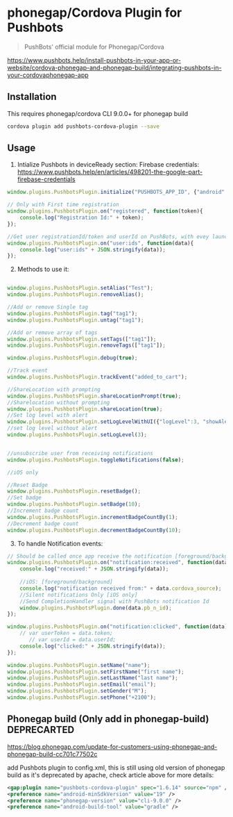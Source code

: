 # phonegap/Cordova Plugin for Pushbots

> PushBots' official module for Phonegap/Cordova

https://www.pushbots.help/install-pushbots-in-your-app-or-website/cordova-phonegap-and-phonegap-build/integrating-pushbots-in-your-cordovaphonegap-app


## Installation

This requires phonegap/cordova CLI 9.0.0+ for phonegap build

```bash
cordova plugin add pushbots-cordova-plugin --save
```

## Usage

1. Intialize Pushbots in deviceReady section:
Firebase credentials: https://www.pushbots.help/en/articles/498201-the-google-part-firebase-credentials

```javascript
window.plugins.PushbotsPlugin.initialize("PUSHBOTS_APP_ID", {"android":{"sender_id":"SENDER_ID", "fcm_app_id":"FCM_APP_ID", "web_api_key":"WEB_API_KEY", "project_id":"PROJECT_ID"});

// Only with First time registration
window.plugins.PushbotsPlugin.on("registered", function(token){
	console.log("Registration Id:" + token);
});

//Get user registrationId/token and userId on PushBots, with evey launch of the app even launching with notification
window.plugins.PushbotsPlugin.on("user:ids", function(data){
	console.log("user:ids" + JSON.stringify(data));
});
```


2. Methods to use it:
```javascript

window.plugins.PushbotsPlugin.setAlias("Test");
window.plugins.PushbotsPlugin.removeAlias();

//Add or remove Single tag
window.plugins.PushbotsPlugin.tag("tag1");
window.plugins.PushbotsPlugin.untag("tag1");

//Add or remove array of tags
window.plugins.PushbotsPlugin.setTags(["tag1"]);
window.plugins.PushbotsPlugin.removeTags(["tag1"]);

window.plugins.PushbotsPlugin.debug(true);

//Track event
window.plugins.PushbotsPlugin.trackEvent("added_to_cart");

//ShareLocation with prompting
window.plugins.PushbotsPlugin.shareLocationPrompt(true);
//Sharelocation without prompting
window.plugins.PushbotsPlugin.shareLocation(true);
//Set log level with alert
window.plugins.PushbotsPlugin.setLogLevelWithUI({"logLevel":3, "showAlert":true});
//set log level without alert
window.plugins.PushbotsPlugin.setLogLevel(3);


//unsubscribe user from receiving notifications
window.plugins.PushbotsPlugin.toggleNotifications(false);

//iOS only

//Reset Badge
window.plugins.PushbotsPlugin.resetBadge();
//Set badge
window.plugins.PushbotsPlugin.setBadge(10);
//Increment badge count
window.plugins.PushbotsPlugin.incrementBadgeCountBy(1);
//Decrement badge count
window.plugins.PushbotsPlugin.decrementBadgeCountBy(10);
 ```
 
 
 3. To handle Notification events:

```javascript
// Should be called once app receive the notification [foreground/background]
window.plugins.PushbotsPlugin.on("notification:received", function(data){
	console.log("received:" + JSON.stringify(data));
	
	//iOS: [foreground/background]
	console.log("notification received from:" + data.cordova_source);
	//Silent notifications Only [iOS only]
	//Send CompletionHandler signal with PushBots notification Id
	window.plugins.PushbotsPlugin.done(data.pb_n_id);
});

window.plugins.PushbotsPlugin.on("notification:clicked", function(data){
	// var userToken = data.token; 
       // var userId = data.userId;
  	console.log("clicked:" + JSON.stringify(data));
});

window.plugins.PushbotsPlugin.setName("name");
window.plugins.PushbotsPlugin.setFirstName("first name");
window.plugins.PushbotsPlugin.setLastName("last name");
window.plugins.PushbotsPlugin.setEmail("email");
window.plugins.PushbotsPlugin.setGender("M");
window.plugins.PushbotsPlugin.setPhone("+2100");

 ```
 

## Phonegap build (Only add in phonegap-build) DEPRECARTED

https://blog.phonegap.com/update-for-customers-using-phonegap-and-phonegap-build-cc701c77502c

add Pushbots plugin to config.xml, this is still using old version of phonegap build as it's deprecated by apache, check article above for more details:

```xml
<gap:plugin name="pushbots-cordova-plugin" spec="1.6.14" source="npm" />
<preference name="android-minSdkVersion" value="19" />
<preference name="phonegap-version" value="cli-9.0.0" />
<preference name="android-build-tool" value="gradle" />

 ```

